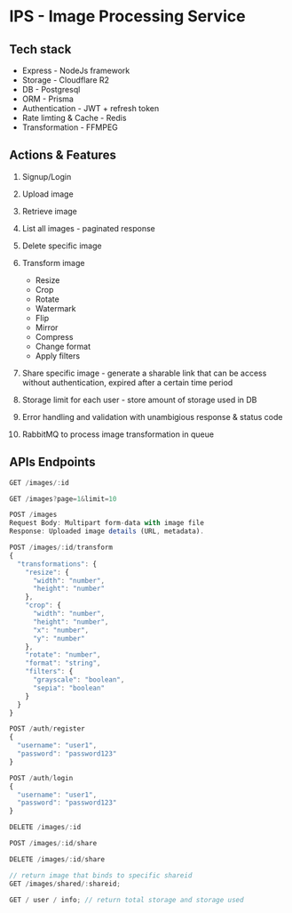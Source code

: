 # IPS - Image Processing Service

## Tech stack

- Express - NodeJs framework
- Storage - Cloudflare R2
- DB - Postgresql
- ORM - Prisma
- Authentication - JWT + refresh token
- Rate limting & Cache - Redis
- Transformation - FFMPEG

## Actions & Features

1. Signup/Login
2. Upload image
3. Retrieve image
4. List all images - paginated response
5. Delete specific image
6. Transform image
   - Resize
   - Crop
   - Rotate
   - Watermark
   - Flip
   - Mirror
   - Compress
   - Change format
   - Apply filters
7. Share specific image - generate a sharable link that can be access without authentication, expired after a certain time period

8. Storage limit for each user - store amount of storage used in DB

9. Error handling and validation with unambigious response & status code
10. RabbitMQ to process image transformation in queue

## APIs Endpoints

```js
GET /images/:id
```

```js
GET /images?page=1&limit=10
```

```js
POST /images
Request Body: Multipart form-data with image file
Response: Uploaded image details (URL, metadata).
```

```js
POST /images/:id/transform
{
  "transformations": {
    "resize": {
      "width": "number",
      "height": "number"
    },
    "crop": {
      "width": "number",
      "height": "number",
      "x": "number",
      "y": "number"
    },
    "rotate": "number",
    "format": "string",
    "filters": {
      "grayscale": "boolean",
      "sepia": "boolean"
    }
  }
}
```

```js
POST /auth/register
{
  "username": "user1",
  "password": "password123"
}
```

```js
POST /auth/login
{
  "username": "user1",
  "password": "password123"
}
```

```js
DELETE /images/:id
```

```js
POST /images/:id/share
```

```js
DELETE /images/:id/share
```

```js
// return image that binds to specific shareid
GET /images/shared/:shareid;
```

```js
GET / user / info; // return total storage and storage used
```

